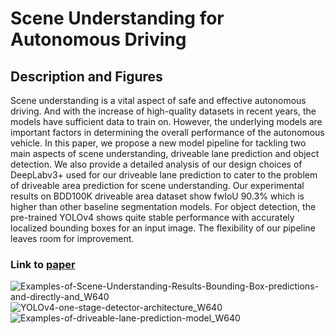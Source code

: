 # Scene Understanding for Autonomous Driving

## Description and Figures
Scene understanding is a vital aspect of safe and effective autonomous driving. And with the increase of high-quality datasets in recent years, the models have sufficient data to train on. However, the underlying models are important factors in determining the overall performance of the autonomous vehicle. In this paper, we propose a new model pipeline for tackling two main aspects of scene understanding, driveable lane prediction and object detection. We also provide a detailed analysis of our design choices of DeepLabv3+ used for our driveable lane prediction to cater to the problem of driveable area prediction for scene understanding. Our experimental results on BDD100K driveable area dataset show fwIoU 90.3% which is higher than other baseline segmentation models. For object detection, the pre-trained YOLOv4 shows quite stable performance with accurately localized bounding boxes for an input image. The flexibility of our pipeline leaves room for improvement.

### Link to [paper](https://www.researchgate.net/publication/372189733_Scene_Understanding_for_Autonomous_Driving)

![Examples-of-Scene-Understanding-Results-Bounding-Box-predictions-and-directly-and_W640](https://github.com/nalindas9/ml-bigprojectlikeRCNN/assets/44141068/70d22343-c23f-4aba-8eda-0b51cbea9b3f)
![YOLOv4-one-stage-detector-architecture_W640](https://github.com/nalindas9/ml-bigprojectlikeRCNN/assets/44141068/066b1e2c-2bae-4ef3-a496-06459ba66a26)
![Examples-of-driveable-lane-prediction-model_W640](https://github.com/nalindas9/ml-bigprojectlikeRCNN/assets/44141068/7947e975-a3e9-4348-ab0c-afc38b056c3a)
